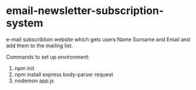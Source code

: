 # email-newsletter-subscription-system
e-mail subscribtion website which gets users Name Surname and Email and add them to the mailing list.


Commands to set up environment: 
1) npm init
2) npm install express body-parser request
3) nodemon app.js
